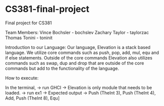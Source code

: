 # CS381-final-project
Final project for CS381

Team Members:
Vince Bochsler - bochslev
Zachary Taylor - taylorzac
Thomas Tonini  - toninit

Introduction to our Language:
Our language, Elevation is a stack based language. We utilize core commands such as push, pop, add, mul, equ and if else statements. Outside of the core commands Elevation also utilizes commands such as swap, dup and drop that are outside of the core commands but add to the functionality of the language. 

How to execute:

In the terminal, 
    -> run GHCI 
        -> Elevation is only module that needs to be loaded.
    -> run ex1
        -> Expected output
        -> Push (TheInt 3), Push (TheInt 4), Add, Push (TheInt 8), Equ]